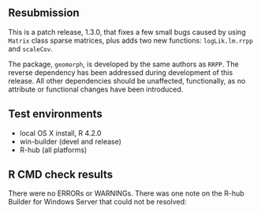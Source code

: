## Resubmission
This is a patch release, 1.3.0, that fixes a few small bugs caused by using `Matrix` class sparse matrices, plus adds two new functions: `logLik.lm.rrpp` and `scaleCov`.

The package, `geomorph`, is developed by the same authors as `RRPP`.  The reverse dependency has been addressed during development of this release.  All other dependencies should be unaffected, functionally, as no attribute or functional changes have been introduced.

## Test environments
* local OS X install, R 4.2.0
* win-builder (devel and release)
* R-hub (all platforms)

## R CMD check results
There were no ERRORs or WARNINGs. There was one note on the R-hub Builder for Windows Server that could not be resolved: 

